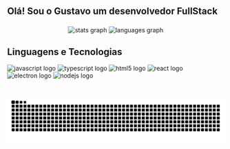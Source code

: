 <h2 align="left">Olá! Sou o Gustavo um desenvolvedor FullStack</h2>

###

<div align="center">
    <img src="https://github-readme-stats-sigma-five.vercel.app/api?username=gumatiello&hide_title=true&hide_rank=false&count_private=true&show_icons=true&disable_animations=false&theme=dark&locale=pt-br&include_all_commits=true&hide_border=true" height="120" alt="stats graph" />
    
<img src="https://github-readme-stats-sigma-five.vercel.app/api/top-langs?username=gumatiello&locale=pt-br&hide_title=true&layout=compact&card_width=320&langs_count=5&theme=dark&hide_border=true&custom_title=Linguagens%20usadas" height="120" alt="languages graph" />
</div>

###

<h2 align="left">Linguagens e Tecnologias</h2>

<div align="left">
  <img src="https://cdn.jsdelivr.net/gh/devicons/devicon/icons/javascript/javascript-original.svg" width="30" height="30" alt="javascript logo"  />

  <img src="https://cdn.jsdelivr.net/gh/devicons/devicon/icons/typescript/typescript-original.svg" width="30" height="30" height="30" alt="typescript logo"  />

  <img src="https://cdn.jsdelivr.net/gh/devicons/devicon/icons/html5/html5-original.svg" width="30" height="30" height="30" alt="html5 logo"  />

  <img src="https://cdn.jsdelivr.net/gh/devicons/devicon/icons/react/react-original.svg" width="30" height="30" height="30" alt="react logo"  />

  <img src="https://cdn.jsdelivr.net/gh/devicons/devicon/icons/electron/electron-original.svg" width="30" height="30" height="30" alt="electron logo"  />

  <img src="https://cdn.jsdelivr.net/gh/devicons/devicon/icons/nodejs/nodejs-original.svg" width="30" height="30" height="30" alt="nodejs logo"  />
</div>

###

<br clear="both">

<img src="https://raw.githubusercontent.com/gumatiello/gumatiello/output/snake.svg" alt="Snake animation" />

###
